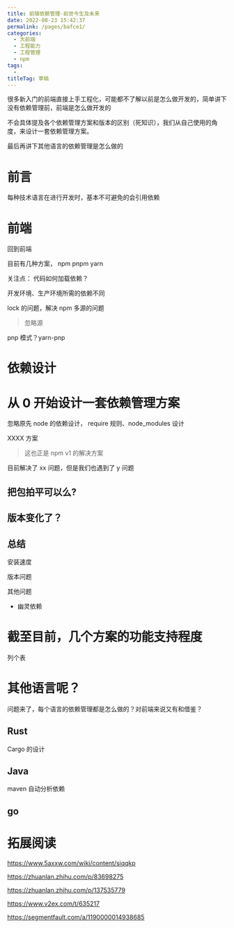 ```yaml
---
title: 前端依赖管理-前世今生及未来
date: 2022-08-23 15:42:37
permalink: /pages/bafce1/
categories: 
  - 大前端
  - 工程能力
  - 工程管理
  - npm
tags: 
  - 
titleTag: 草稿
---
```



很多新入门的前端直接上手工程化，可能都不了解以前是怎么做开发的，简单讲下没有依赖管理前，前端是怎么做开发的

不会具体提及各个依赖管理方案和版本的区别（死知识），我们从自己使用的角度，来设计一套依赖管理方案。

最后再讲下其他语言的依赖管理是怎么做的

# 前言

每种技术语言在进行开发时，基本不可避免的会引用依赖



# 前端


回到前端

目前有几种方案， npm pnpm yarn 

关注点：
代码如何加载依赖？

开发环境、生产环境所需的依赖不同

lock 的问题，解决 npm 多源的问题
> 忽略源

pnp 模式？yarn-pnp

# 依赖设计



# 从 0 开始设计一套依赖管理方案

忽略原先 node 的依赖设计， require 规则、node_modules 设计




XXXX 方案
> 这也正是 npm v1 的解决方案

目前解决了 xx 问题，但是我们也遇到了 y 问题

## 把包拍平可以么?

## 版本变化了？

## 总结

安装速度

版本问题

其他问题
- 幽灵依赖

# 截至目前，几个方案的功能支持程度

列个表

# 其他语言呢？

问题来了，每个语言的依赖管理都是怎么做的？对前端来说又有和借鉴？

## Rust

Cargo 的设计

## Java 

maven 自动分析依赖



## go

# 拓展阅读

https://www.5axxw.com/wiki/content/siqqkp

https://zhuanlan.zhihu.com/p/83698275

https://zhuanlan.zhihu.com/p/137535779

https://www.v2ex.com/t/635217

https://segmentfault.com/a/1190000014938685